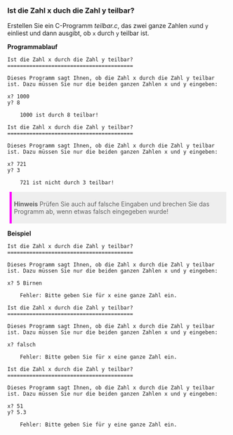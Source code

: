 ### Ist die Zahl x duch die Zahl y teilbar?

Erstellen Sie ein C-Programm _teilbar.c_, das zwei ganze Zahlen `x`und `y` einliest und dann ausgibt, ob `x` durch `y` teilbar ist.

**Programmablauf**

```shell
Ist die Zahl x durch die Zahl y teilbar?
========================================

Dieses Programm sagt Ihnen, ob die Zahl x durch die Zahl y teilbar ist. Dazu müssen Sie nur die beiden ganzen Zahlen x und y eingeben:

x? 1000
y? 8

    1000 ist durch 8 teilbar!
```

```shell
Ist die Zahl x durch die Zahl y teilbar?
========================================

Dieses Programm sagt Ihnen, ob die Zahl x durch die Zahl y teilbar ist. Dazu müssen Sie nur die beiden ganzen Zahlen x und y eingeben:

x? 721
y? 3

    721 ist nicht durch 3 teilbar!
```

> **Hinweis** Prüfen Sie auch auf falsche Eingaben und brechen Sie das Programm ab, wenn etwas falsch eingegeben wurde!

**Beispiel**

```shell
Ist die Zahl x durch die Zahl y teilbar?
========================================

Dieses Programm sagt Ihnen, ob die Zahl x durch die Zahl y teilbar ist. Dazu müssen Sie nur die beiden ganzen Zahlen x und y eingeben:

x? 5 Birnen

    Fehler: Bitte geben Sie für x eine ganze Zahl ein.
```

```shell
Ist die Zahl x durch die Zahl y teilbar?
========================================

Dieses Programm sagt Ihnen, ob die Zahl x durch die Zahl y teilbar ist. Dazu müssen Sie nur die beiden ganzen Zahlen x und y eingeben:

x? falsch

    Fehler: Bitte geben Sie für x eine ganze Zahl ein.
```

```shell
Ist die Zahl x durch die Zahl y teilbar?
========================================

Dieses Programm sagt Ihnen, ob die Zahl x durch die Zahl y teilbar ist. Dazu müssen Sie nur die beiden ganzen Zahlen x und y eingeben:

x? 51
y? 5.3

    Fehler: Bitte geben Sie für y eine ganze Zahl ein.
```

<style>
.or {
    text-align:center;
    margin:1rem;
    font-size:2rem;
    font-weight: bold;
}

blockquote, .blockquote {
    background:#EEE;
    padding:5px;
    margin: 5px;
    border-left: 5px solid magenta;
}

code.hljs {
    background: #EEE;
}
</style>
